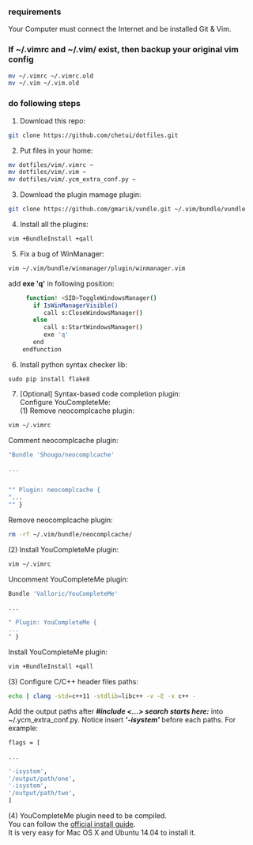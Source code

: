 ### requirements

Your Computer must connect the Internet and be installed Git & Vim.

### If ~/.vimrc and ~/.vim/ exist, then backup your original vim config

```bash
mv ~/.vimrc ~/.vimrc.old
mv ~/.vim ~/.vim.old
```

### do following steps

1. Download this repo:  

 ```bash  
git clone https://github.com/chetui/dotfiles.git
 ```

2. Put files in your home:  

 ```bash  
 mv dotfiles/vim/.vimrc ~  
 mv dotfiles/vim/.vim ~  
 mv dotfiles/vim/.ycm_extra_conf.py ~  
 ```

3. Download the plugin mamage plugin:  

 ```bash
 git clone https://github.com/gmarik/vundle.git ~/.vim/bundle/vundle
 ```

4. Install all the plugins:  

 ```bash
 vim +BundleInstall +qall 
 ```

5. Fix a bug of WinManager:  

 ```bash
 vim ~/.vim/bundle/winmanager/plugin/winmanager.vim
 ```

 add **exe 'q'** in following position:  
 
 ```bash
      function! <SID>ToggleWindowsManager()
        if IsWinManagerVisible()
           call s:CloseWindowsManager()
        else
           call s:StartWindowsManager()
           exe 'q'   
        end
     endfunction
 ```

6. Install python syntax checker lib:  
  ```
  sudo pip install flake8
  ```
  
7. [Optional] Syntax-based code completion plugin:  
Configure YouCompleteMe:  
(1) Remove neocomplcache plugin:  

```bash
vim ~/.vimrc
```
Comment neocomplcache plugin:

```bash
"Bundle 'Shougo/neocomplcache'

...


"" Plugin: neocomplcache {
"...
"" }
```
Remove neocomplcache plugin:

```bash
rm -rf ~/.vim/bundle/neocomplcache/
```
(2) Install YouCompleteMe plugin:

```bash
vim ~/.vimrc
```
Uncomment YouCompleteMe plugin:

```bash
Bundle 'Valloric/YouCompleteMe'

...

" Plugin: YouCompleteMe {
...
" }
```
Install YouCompleteMe plugin:

```bash
vim +BundleInstall +qall
```

(3) Configure C/C++ header files paths:

```bash
echo | clang -std=c++11 -stdlib=libc++ -v -E -x c++ -
```
Add the output paths after ***#include <...> search starts here:*** into ~/.ycm_extra_conf.py. 
Notice insert ***'-isystem'*** before each paths.
For example:

```bash
flags = [

...

'-isystem',
'/output/path/one',
'-isystem',
'/output/path/two',
]
```

(4) YouCompleteMe plugin need to be compiled.  
You can follow the [official install guide](https://github.com/Valloric/YouCompleteMe).  
It is very easy for Mac OS X and Ubuntu 14.04 to install it.
